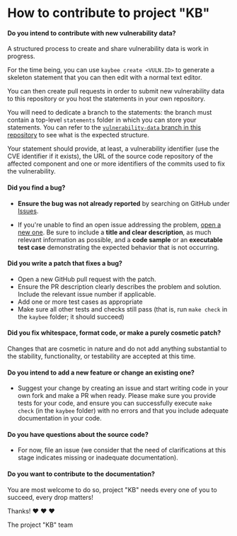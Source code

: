 # How to contribute to project "KB"

#### **Do you intend to contribute with new vulnerability data?**

A structured process to create and share vulnerability data is work in progress.

For the time being, you can use `kaybee create <VULN.ID>` to generate a skeleton
statement that you can then edit with a normal text editor.

You can then create pull requests in order to submit new vulnerability data to this repository
or you host the statements in your own repository.

You will need to dedicate a branch to the statements: the branch must contain a
top-level `statements` folder in which you can store your statements. You can
refer to the [`vulnerability-data` branch in this
repository](https://github.com/SAP/project-kb/tree/vulnerability-data) to see
what is the expected structure.

Your statement should provide, at least, a vulnerability identifier (use the CVE
identifier if it exists), the URL of the source code repository of the affected
component and one or more identifiers of the commits used to fix the
vulnerability.

#### **Did you find a bug?**

* **Ensure the bug was not already reported** by searching on GitHub under [Issues](https://github.com/sap/project-kb/issues).

* If you're unable to find an open issue addressing the problem, [open a new one](https://github.com/sap/project-kb/issues/new). Be sure to include a **title and clear description**, as much relevant information as possible, and a **code sample** or an **executable test case** demonstrating the expected behavior that is not occurring.


#### **Did you write a patch that fixes a bug?**

* Open a new GitHub pull request with the patch.
* Ensure the PR description clearly describes the problem and solution. Include the relevant issue number if applicable.
* Add one or more test cases as appropriate
* Make sure all other tests and checks still pass (that is, run `make check` in the `kaybee` folder; it should succeed)

#### **Did you fix whitespace, format code, or make a purely cosmetic patch?**

Changes that are cosmetic in nature and do not add anything substantial to the stability, functionality, or testability are accepted at this time.

#### **Do you intend to add a new feature or change an existing one?**

* Suggest your change by creating an issue  and start writing code in your own fork and make a PR when ready.
Please make sure you provide tests for your code, and ensure you can successfully execute `make check` (in the `kaybee` folder)
with no errors and that you include adequate documentation in your code.




#### **Do you have questions about the source code?**

* For now, file an issue (we consider that the need of clarifications at this stage indicates missing or inadequate documentation).

#### **Do you want to contribute to the documentation?**

You are most welcome to do so, project "KB" needs every one of you to succeed, every drop matters!

Thanks! :heart: :heart: :heart:

The project "KB" team


